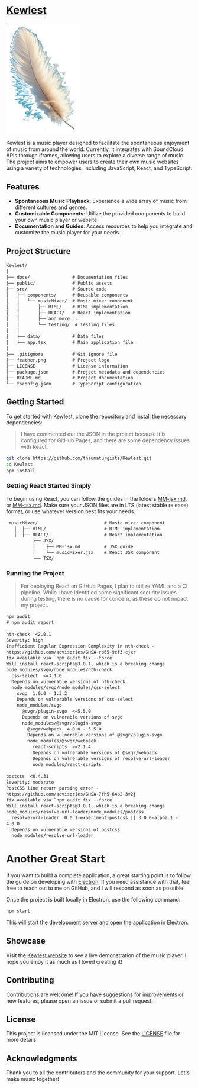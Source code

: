 # [Kewlest](https://thaumaturgists.github.io/Kewlest/)

<img src="feather.png" alt="Kewlest Logo" width="200"/>

Kewlest is a music player designed to facilitate the spontaneous enjoyment of music from around the world. Currently, it integrates with SoundCloud APIs through iframes, allowing users to explore a diverse range of music. The project aims to empower users to create their own music websites using a variety of technologies, including JavaScript, React, and TypeScript.

## Features

- **Spontaneous Music Playback**: Experience a wide array of music from different cultures and genres.
- **Customizable Components**: Utilize the provided components to build your own music player or website.
- **Documentation and Guides**: Access resources to help you integrate and customize the music player for your needs.

## Project Structure

```
Kewlest/
│
├── docs/                # Documentation files
├── public/              # Public assets
├── src/                 # Source code
│   ├── components/      # Reusable components
│   │   └── musicMixer/  # Music mixer component
│   │       ├── HTML/    # HTML implementation
│   │       ├── REACT/   # React implementation
│   │       ├── and more...
│   │       └── testing/  # Testing files
│   │
│   ├── data/            # Data files
│   └── app.tsx          # Main application file
│
├── .gitignore           # Git ignore file
├── feather.png          # Project logo
├── LICENSE              # License information
├── package.json         # Project metadata and dependencies
├── README.md            # Project documentation
└── tsconfig.json        # TypeScript configuration
```

## Getting Started

To get started with Kewlest, clone the repository and install the necessary dependencies:
> I have commented out the JSON in the project because it is configured for GitHub Pages, and there are some dependency issues with React.
```bash
git clone https://github.com/thaumaturgists/Kewlest.git
cd Kewlest
npm install
```
### Getting React Started Simply

To begin using React, you can follow the guides in the folders [MM-jsx.md](https://github.com/thaumaturgists/Kewlest/blob/main/src/components/MusicMixer/React/JSX/MM-jsx.md), or [MM-tsx.md](https://github.com/thaumaturgists/Kewlest/blob/main/src/components/MusicMixer/React/TSX/MM-tsx.md). Make sure your JSON files are in LTS (latest stable release) format, or use whatever version best fits your needs.
```
 musicMixer/                         # Music mixer component
   │  ├── HTML/                      # HTML implementation
   │  ├── REACT/                     # React implementation
          ├── JSX/
          │    ├── MM-jsx.md         # JSX guide
          │    └── musicMixer.jsx    # React JSX component
          └── TSX/
```

### Running the Project

> For deploying React on GitHub Pages, I plan to utilize YAML and a CI pipeline. While I have identified some significant security issues during testing, there is no cause for concern, as these do not impact my project.
```bah
npm audit
# npm audit report

nth-check  <2.0.1
Severity: high
Inefficient Regular Expression Complexity in nth-check - https://github.com/advisories/GHSA-rp65-9cf3-cjxr
fix available via `npm audit fix --force`
Will install react-scripts@3.0.1, which is a breaking change
node_modules/svgo/node_modules/nth-check
  css-select  <=3.1.0
  Depends on vulnerable versions of nth-check
  node_modules/svgo/node_modules/css-select
    svgo  1.0.0 - 1.3.2
    Depends on vulnerable versions of css-select
    node_modules/svgo
      @svgr/plugin-svgo  <=5.5.0
      Depends on vulnerable versions of svgo
      node_modules/@svgr/plugin-svgo
        @svgr/webpack  4.0.0 - 5.5.0
        Depends on vulnerable versions of @svgr/plugin-svgo
        node_modules/@svgr/webpack
          react-scripts  >=2.1.4
          Depends on vulnerable versions of @svgr/webpack
          Depends on vulnerable versions of resolve-url-loader
          node_modules/react-scripts

postcss  <8.4.31
Severity: moderate
PostCSS line return parsing error - https://github.com/advisories/GHSA-7fh5-64p2-3v2j
fix available via `npm audit fix --force`
Will install react-scripts@3.0.1, which is a breaking change
node_modules/resolve-url-loader/node_modules/postcss
  resolve-url-loader  0.0.1-experiment-postcss || 3.0.0-alpha.1 - 4.0.0
  Depends on vulnerable versions of postcss
  node_modules/resolve-url-loader
```
# Another Great Start

If you want to build a complete application, a great starting point is to follow the guide on developing with [Electron](https://www.electronjs.org/docs/latest/development/build-instructions-gn). If you need assistance with that, feel free to reach out to me on GitHub, and I will respond as soon as possible!

Once the project is built locally in Electron, use the following command:

```bash
npm start
```

This will start the development server and open the application in Electron.

## Showcase

Visit the [Kewlest website](https://thaumaturgists.github.io/Kewlest/) to see a live demonstration of the music player. I hope you enjoy it as much as I loved creating it!

## Contributing

Contributions are welcome! If you have suggestions for improvements or new features, please open an issue or submit a pull request.

## License

This project is licensed under the MIT License. See the [LICENSE](LICENSE) file for more details.

## Acknowledgments

Thank you to all the contributors and the community for your support. Let's make music together!
